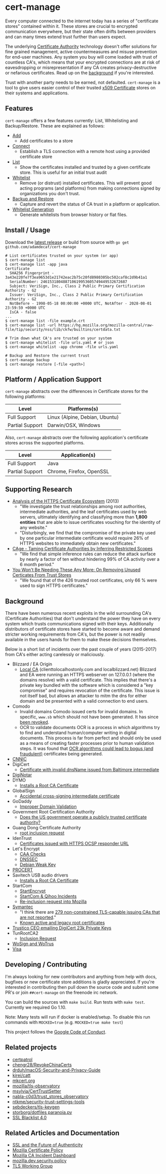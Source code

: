 # cert-manage

Every computer connected to the internet today has a series of "certificate stores" contained within it. These stores are crucial to encrypted communication everywhere, but their state often drifts between providers and can many times extend trust further than users expect.

The underlying [Certificate Authority](https://en.wikipedia.org/wiki/Certificate_authority) technology doesn't offer solutions for fine grained management, active countermeasures and misuse prevention for end-user machines. Any system you buy will come loaded with trust of countless CA's, which means that your encrypted connections are at risk of eavesdropping or misrepresentation if any CA creates privacy-destructive or nefarious certificates. Read up on the [background](#background) if you're interested.

Trust with another party needs to be earned, not defaulted. `cert-manage` is a tool to give users easier control of their trusted [x509 Certificate](https://en.wikipedia.org/wiki/X.509) stores on their systems and applications.

## Features

`cert-manage` offers a few features currently: List, Whitelisting and Backup/Restore. These are explained as follows:

- [Add](docs/basics.md#add)
  - Add certificates to a store
- [Connect](docs/basics.md#connect)
  - Establish a TLS connection with a remote host using a provided certificate store
- [List](docs/basics.md#list)
  - Show the certificates installed and trusted by a given certificate store. This is useful for an initial trust audit
- [Whitelist](docs/whitelists.md#whitelisting)
  - Remove (or distrust) installed certificates. This will prevent good acting programs (and platforms) from making connections signed by organizations you don't trust.
- [Backup and Restore](docs/basics.md#backup-and-restore)
  - Capture and revert the status of CA trust in a platform or application.
- [Whitelist Generation](docs/whitelists.md#generating-whitelists)
  - Generate whitelists from browser history or flat files.

## Install / Usage

Download the [latest release](https://github.com/adamdecaf/cert-manage/releases) or build from source with `go get github.com/adamdecaf/cert-manage`

```
# List certificates trusted on your system (or app)
$ cert-manage list
$ cert-manage list -app java
Certificate
  SHA256 Fingerprint - 3a43e220fe7f3ea9653d1e21742eac2b75c20fd8980305bc502caf8c2d9b41a1
  SerialNumber: 246153180488710619953605749449532672687
  Subject: VeriSign, Inc., Class 2 Public Primary Certification Authority - G2
  Issuer: VeriSign, Inc., Class 2 Public Primary Certification Authority - G2
  NotBefore - 1998-05-18 00:00:00 +0000 UTC, NotAfter - 2028-08-01 23:59:59 +0000 UTC
  IsCA - false
...
$ cert-manage list -file example.crt
$ cert-manage list -url https://hg.mozilla.org/mozilla-central/raw-file/tip/security/nss/lib/ckfw/builtins/certdata.txt

# Trim down what CA's are trusted on your system
$ cert-manage whitelist -file urls.yaml # or json
$ cert-manage whitelist -app chrome -file urls.yaml

# Backup and Restore the current trust
$ cert-manage backup
$ cert-manage restore [-file <path>]
```

## Platform / Application Support

`cert-manage` abstracts over the differences in Certificate stores for the following platforms:

| Level | Platforms(s) |
|----|----|
| Full Support | Linux (Alpine, Debian, Ubuntu) |
| Partial Support | Darwin/OSX, Windows |

Also, `cert-manage` abstracts over the following application's certificate stores across the supported platforms.

| Level | Application(s) |
|-----|-----|
| Full Support | Java |
| Partial Support | Chrome, Firefox, OpenSSL |

## Supporting Research

- [Analysis of the HTTPS Certificate Ecosystem](docs/papers/https-imc13.pdf) (2013)
   - "We investigate the trust relationships among root authorities, intermediate authorities, and the leaf certificates used by web servers, ultimately identifying and classifying more than **1,800 entities** that are able to issue certificates vouching for the identity of any website."
   - "Disturbingly, we find that the compromise of the private key used by one particular intermediate certificate would require 26% of HTTPS websites to immediately obtain new certificates."
- [CAge - Taming Certificate Authorities by Inferring Restricted Scopes](docs/papers/cage-fc13.pdf)
   - "We find that simple inference rules can reduce the attack surface by nearly a factor of ten without hindering 99% of CA activity over a 6 month period."
- [You Won't Be Needing These Any More: On Removing Unused Certicates From Trust Stores](docs/papers/on-removing-unused-certs.pdf)
   - "We found that of the 426 trusted root certificates, only 66 % were used to sign HTTPS certificates."

## Background

There have been numerous recent exploits in the wild surrounding CA's (Certificate Authorities) that don't understand the power they have on every system which trusts communications signed with their keys. Additionally distributors of certificate stores have started to become aware and demand stricter working requirements from CA's, but the power is not readily available in the users hands for them to make these decisions themselves.

Below is a short list of incidents over the past couple of years (2015-2017) from CA's either acting carelessly or maliciously.

- Blizzard / EA Origin
  - [Local CA](https://groups.google.com/forum/#!msg/mozilla.dev.security.policy/pk039T_wPrI/tGnFDFTnCQAJ) (clienttolocalhostonly.com and localblizzard.net)
    Blizzard and EA were running an HTTPS webserver on 127.0.0.1 (where the domains resolve) with a valid certificate. This implies that there's a private key bundled with the software which is considered a "key compromise" and requires revocation of the certificate.
    This issue is not itself bad, but allows an attacker to mitm the dns for either domain and be presented with a valid connection to end users.
- Comodo
  - Invalid domains
    Comodo issued certs for invalid domains. In specific, `www.sb` which should not have been generated. It has since [been revoked](https://crt.sh/?id=34242572).
  - OCR to validate documents
    OCR is a process in which algorithms try to find and understand human/computer writing in digital documents. This process is far from perfect and should only be used as a means of creating faster processes prior to human validation steps. It was found that [OCR algorithms could lead to bogus (and fraudulent)](https://bugzilla.mozilla.org/show_bug.cgi?id=1311713) certificates being generated.
- [CNNIC](https://blog.mozilla.org/security/2015/03/23/revoking-trust-in-one-cnnic-intermediate-certificate/)
- DigiCert
  - [Certificate with invalid dnsName issued from Baltimore intermediate](https://groups.google.com/forum/#!topic/mozilla.dev.security.policy/5bpr9yBgaYo)
- [DigiNotar](https://en.wikipedia.org/wiki/DigiNotar)
- DYMO
  - [Installs a Root CA Certificate](https://github.com/njh/dymo-root-ca-security-risk)
- GlobalSign
  - [Accidental cross-signing intermediate certificate](https://downloads.globalsign.com/acton/fs/blocks/showLandingPage/a/2674/p/p-008f/t/page/fm/0)
- GoDaddy
  - [Improper Domain Validation](https://groups.google.com/forum/?hl=en#!msg/mozilla.dev.security.policy/Htujoyq-pO8/uRBcS2TmBQAJ)
- Government Root Certification Authority
  - [Does the US government operate a publicly trusted certificate authority?](https://https.cio.gov/certificates/#does-the-us-government-operate-a-publicly-trusted-certificate-authority?)
- Guang Dong Certificate Authority
  - [root inclusion request](https://groups.google.com/forum/#!topic/mozilla.dev.security.policy/kB2JrygK7Vk)
- IdenTrust
  - [Certificates issued with HTTPS OCSP responder URL](https://groups.google.com/forum/#!topic/mozilla.dev.security.policy/jSHuE-Oc7rY)
- Let's Encrypt
  - [CAA Checks](https://groups.google.com/forum/#!topic/mozilla.dev.security.policy/SrAhO4ye4G8)
  - [DNSSEC](https://groups.google.com/d/msg/mozilla.dev.security.policy/r9QM8tNqxx0/ZmnWwTXoAQAJ)
  - [Debian Weak Key](https://groups.google.com/forum/#!topic/mozilla.dev.security.policy/WL_-9pVhZf8)
- [PROCERT](https://wiki.mozilla.org/CA:PROCERT_Issues)
- Savitech USB audio drivers
  - [Installs a Root CA Certificate](https://www.kb.cert.org/vuls/id/446847)
- StartCom
  - [StartEncrypt](https://www.computest.nl/blog/startencrypt-considered-harmful-today/)
  - [StartCom & Qihoo Incidents](https://groups.google.com/forum/#!topic/mozilla.dev.security.policy/TbDYE69YP8E)
  - [Re-inclusion request into Mozilla](https://groups.google.com/forum/#!topic/mozilla.dev.security.policy/hNOJJrN6WfE)
- [Symantec](https://wiki.mozilla.org/CA:Symantec_Issues)
  - "I think there are [279 non-constrained TLS-capable issuing CAs that are not reported](https://bugzilla.mozilla.org/show_bug.cgi?id=1417771)."
  - [Known active and legacy root certificates](https://chromium.googlesource.com/chromium/src/+/master/net/data/ssl/symantec/README.md)
- [Trustico CEO emailing DigiCert 23k Private Keys](https://groups.google.com/forum/#!topic/mozilla.dev.security.policy/wxX4Yv0E3Mk)
- TunRootCA2
  - [Inclusion Request](https://groups.google.com/forum/#!topic/mozilla.dev.security.policy/wCZsVq7AtUY)
- [WoSign and WoTrus](https://wiki.mozilla.org/CA:WoSign_Issues)
- [Visa](https://groups.google.com/d/msg/mozilla.dev.security.policy/NNV3zvX43vE/rae9kNkWAgAJ)


## Developing / Contributing

I'm always looking for new contributors and anything from help with docs, bugfixes or new certificate store additions is gladly appreciated. If you're interested in contributing then pull down the source code and submit some PR's or join `##cert-manage` on the freenode irc network.

You can build the sources with `make build`. Run tests with `make test`. Currently we required Go 1.10.

Note: Many tests will run if docker is enabled/setup. To disable this run commands with `MOCKED=true` (e.g. `MOCKED=true make test`)

This project follows the [Google Code of Conduct](https://opensource.google.com/conduct/).

## Related projects

- [certpatrol](http://patrol.psyced.org/)
- [chengr28/RevokeChinaCerts](https://github.com/chengr28/RevokeChinaCerts)
- [drduh/macOS-Security-and-Privacy-Guide](https://github.com/drduh/macOS-Security-and-Privacy-Guide#certificate-authorities)
- [kirei/catt](https://github.com/kirei/catt)
- [mkcert.org](https://mkcert.org/)
- [mozilla/tls-observatory](https://github.com/mozilla/tls-observatory)
- [msylvia/CertTrustSetter](https://github.com/MSylvia/CertTrustSetter)
- [nabla-c0d3/trust_stores_observatory](https://github.com/nabla-c0d3/trust_stores_observatory)
- [ntkme/security-trust-settings-tools](https://github.com/ntkme/security-trust-settings-tools)
- [sebdeckers/tls-keygen](https://gitlab.com/sebdeckers/tls-keygen)
- [storborg/dotfiles paranoia.py](https://github.com/storborg/dotfiles/blob/master/scripts/paranoia.py)
- [SSL Blacklist 4.0](http://www.codefromthe70s.org/sslblacklist.aspx)

## Related Articles and Documentation

- [SSL and the Future of Authenticity](https://moxie.org/blog/ssl-and-the-future-of-authenticity/)
- [Mozilla Certificate Policy](https://www.mozilla.org/en-US/about/governance/policies/security-group/certs/policy/)
- [Mozilla CA Incident Dashboard](https://wiki.mozilla.org/CA/Incident_Dashboard)
- [mozilla.dev.security.policy](https://groups.google.com/forum/#!forum/mozilla.dev.security.policy)
- [TLS Working Group](https://datatracker.ietf.org/wg/tls/charter/)

